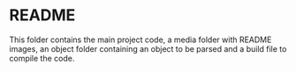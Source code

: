 # README

This folder contains the main project code, a media folder with README images, an object folder containing an object to be parsed and a build file to compile the code.